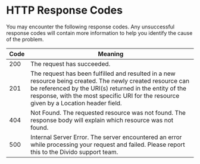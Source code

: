 
# HTTP Response Codes

You may encounter the following response codes. Any unsuccessful response codes will contain more information to help you identify the cause of the problem.

Code | Meaning
-----|--------------------------
200  | The request has succeeded.
201  | The request has been fulfilled and resulted in a new resource being created. The newly created resource can be referenced by the URI(s) returned in the entity of the response, with the most specific URI for the resource given by a Location header field.
404  | Not Found. The requested resource was not found. The response body will explain which resource was not found.
500  | Internal Server Error. The server encountered an error while processing your request and failed. Please report this to the Divido support team.